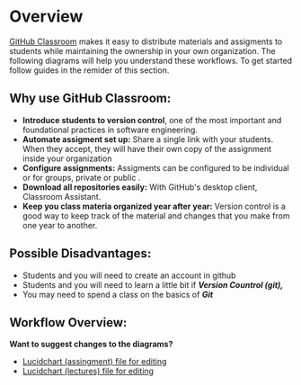 # Overview

[GitHub Classroom](https://classroom.github.com) makes it easy to distribute materials and assigments to students while maintaining the ownership in your own organization. The following diagrams will help you understand these workflows. To get started follow guides in the remider of this section.

## Why use GitHub Classroom:  

* **Introduce students to version control**, one of the most important and foundational practices in software engineering.
* **Automate assigment set up:** Share a single link with your students. When they accept, they will have their own copy of the assignment inside your organization
* **Configure assignments:** Assigments can be configured to be individual or for groups, private or public .
* **Download all repositories easily:** With GitHub's desktop client, Classroom Assistant.
* **Keep you class materia organized year after year:** Version control is a good way to keep track of the material and changes that you make from one year to another.

## Possible Disadvantages:

* Students and you will need to create an account in github
* Students and you will need to learn a little bit if _**Version Countrol \(git\),**_
* You may need to spend a class on the basics of _**Git**_

## Workflow Overview:

**Want to suggest changes to the diagrams?**

* [Lucidchart \(assingment\) file for editing](https://www.lucidchart.com/invitations/accept/a3c2c3ed-d664-4c3a-8f26-e68fc2aa6cba)
* [Lucidchart \(lectures\) file for editing](https://www.lucidchart.com/invitations/accept/76742259-596c-4a33-a76e-ee48dde5d240)

## 

